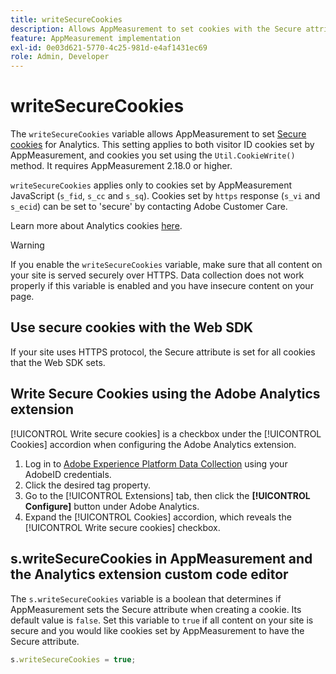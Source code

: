 ```yaml
---
title: writeSecureCookies
description: Allows AppMeasurement to set cookies with the Secure attribute.
feature: AppMeasurement implementation
exl-id: 0e03d621-5770-4c25-981d-e4af1431ec69
role: Admin, Developer
---
```

# writeSecureCookies

The `writeSecureCookies` variable allows AppMeasurement to set [Secure cookies](https://en.wikipedia.org/wiki/Secure_cookie) for Analytics. This setting applies to both visitor ID cookies set by AppMeasurement, and cookies you set using the `Util.CookieWrite()` method. It requires AppMeasurement 2.18.0 or higher.

`writeSecureCookies` applies only to cookies set by AppMeasurement JavaScript (`s_fid`, `s_cc` and `s_sq`). Cookies set by `https` response (`s_vi` and `s_ecid`) can be set to 'secure' by contacting Adobe Customer Care.

Learn more about Analytics cookies [here](https://experienceleague.adobe.com/docs/core-services/interface/administration/ec-cookies/cookies-analytics.html).

>[!WARNING]
>
>If you enable the `writeSecureCookies` variable, make sure that all content on your site is served securely over HTTPS. Data collection does not work properly if this variable is enabled and you have insecure content on your page.

## Use secure cookies with the Web SDK

If your site uses HTTPS protocol, the Secure attribute is set for all cookies that the Web SDK sets.

## Write Secure Cookies using the Adobe Analytics extension

[!UICONTROL Write secure cookies] is a checkbox under the [!UICONTROL Cookies] accordion when configuring the Adobe Analytics extension.

1. Log in to [Adobe Experience Platform Data Collection](https://experience.adobe.com/data-collection) using your AdobeID credentials.
2. Click the desired tag property.
3. Go to the [!UICONTROL Extensions] tab, then click the **[!UICONTROL Configure]** button under Adobe Analytics.
4. Expand the [!UICONTROL Cookies] accordion, which reveals the [!UICONTROL Write secure cookies] checkbox.

## s.writeSecureCookies in AppMeasurement and the Analytics extension custom code editor

The `s.writeSecureCookies` variable is a boolean that determines if AppMeasurement sets the Secure attribute when creating a cookie. Its default value is `false`. Set this variable to `true` if all content on your site is secure and you would like cookies set by AppMeasurement to have the Secure attribute.

```js
s.writeSecureCookies = true;
```
